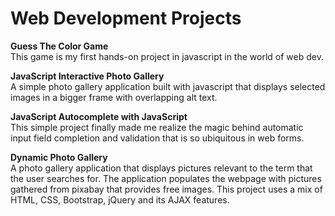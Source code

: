 Web Development Projects
========================

**Guess The Color Game**  
	This game is my first hands-on project in javascript in the world of web dev.  

**JavaScript Interactive Photo Gallery**  
	A simple photo gallery application built with javascript that displays selected images in a bigger frame with overlapping alt text.

**JavaScript Autocomplete with JavaScript**  
	This simple project finally made me realize the magic behind automatic input field completion and validation that is so ubiquitous in web forms.

**Dynamic Photo Gallery**  
	A photo gallery application that displays pictures relevant to the term that the user searches for. The application populates the webpage with pictures gathered from pixabay that provides free images. This project uses a mix of HTML, CSS, Bootstrap, jQuery and its AJAX features.

